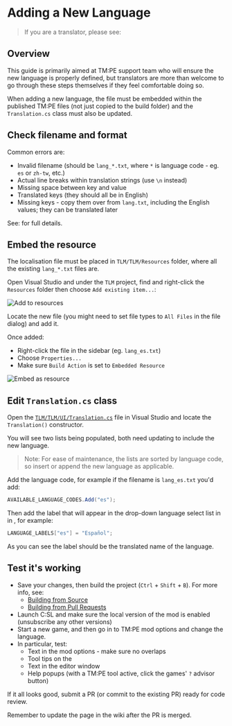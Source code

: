 # Adding a New Language

> If you are a translator, please see: [](Localisation.md)

## Overview

This guide is primarily aimed at TM:PE support team who will ensure the new language is properly defined, but translators are more than welcome to go through these steps themselves if they feel comfortable doing so.

When adding a new language, the file must be embedded within the published TM:PE files (not just copied to the build folder) and the `Translation.cs` class must also be updated.

## Check filename and format

Common errors are:

* Invalid filename (should be `lang_*.txt`, where `*` is language code - eg. `es` or `zh-tw`, etc.)
* Actual line breaks within translation strings (use `\n` instead)
* Missing space between key and value
* Translated keys (they should all be in English)
* Missing keys - copy them over from `lang.txt`, including the English values; they can be translated later

See: [](Localisation.md) for full details.

## Embed the resource

The localisation file must be placed in `TLM/TLM/Resources` folder, where all the existing `lang_*.txt` files are.

Open Visual Studio and under the `TLM` project, find and right-click the `Resources` folder then choose `Add existing item...`:

![Add to resources](picAddNewLanguage_1.png)

Locate the new file (you might need to set file types to `All Files` in the file dialog) and add it.

Once added:

* Right-click the file in the sidebar (eg. `lang_es.txt`)
* Choose `Properties...`
* Make sure `Build Action` is set to `Embedded Resource`

![Embed as resource](picAddNewLanguage_2.png)

## Edit `Translation.cs` class

Open the [`TLM/TLM/UI/Translation.cs`](https://github.com/krzychu124/Cities-Skylines-Traffic-Manager-President-Edition/blob/master/TLM/TLM/UI/Translation.cs) file in Visual Studio and locate the `Translation()` constructor.

You will see two lists being populated, both need updating to include the new language.

> Note: For ease of maintenance, the lists are sorted by language code, so insert or append the new language as applicable.

Add the language code, for example if the filename is `lang_es.txt` you'd add:

```c#
AVAILABLE_LANGUAGE_CODES.Add("es");
```

Then add the label that will appear in the drop-down language select list in [](General.md) in [](Settings.md), for example:

```c#
LANGUAGE_LABELS["es"] = "Español";
```

As you can see the label should be the translated name of the language.

## Test it's working

* Save your changes, then build the project (`Ctrl` + `Shift` + `B`). For more info, see:
    * [Building from Source](https://github.com/krzychu124/Cities-Skylines-Traffic-Manager-President-Edition/blob/master/TLM/BUILDING_INSTRUCTIONS.md)
    * [Building from Pull Requests](https://github.com/krzychu124/Cities-Skylines-Traffic-Manager-President-Edition/blob/master/TLM/PR_REVIEW_INSTRUCTIONS.md)
* Launch C:SL and make sure the local version of the mod is enabled (unsubscribe any other versions)
* Start a new game, and then go in to TM:PE mod options and change the language.
* In particular, test:
    * Text in the mod options - make sure no overlaps
    * Tool tips on the [](Toolbar.md)
    * Text in the [](Traffic-Lights.md) editor window
    * Help popups (with a TM:PE tool active, click the games' `?` advisor button)

If it all looks good, submit a PR (or commit to the existing PR) ready for code review.

Remember to update the [](Languages.md) page in the wiki after the PR is merged.